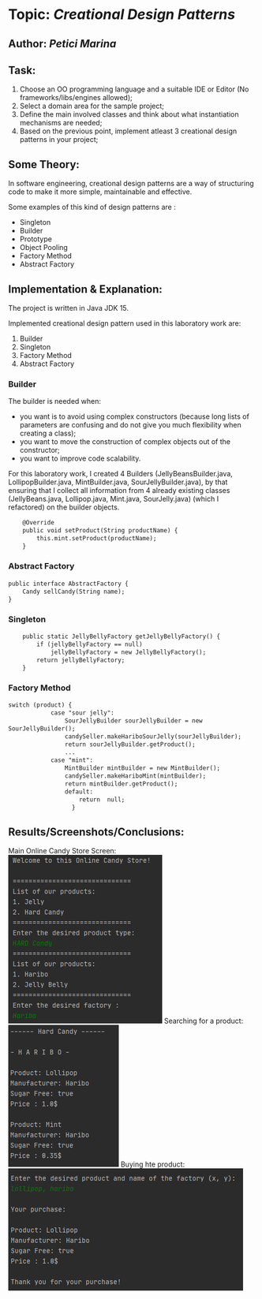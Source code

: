 # Topic: *Creational Design Patterns*
## Author: *Petici Marina*
## Task:

1. Choose an OO programming language and a suitable IDE or Editor (No frameworks/libs/engines allowed);
2. Select a domain area for the sample project;
3. Define the main involved classes and think about what instantiation mechanisms are needed;
4. Based on the previous point, implement atleast 3 creational design patterns in your project;

## Some Theory:
In software engineering, creational design patterns are a way of structuring code to make it more simple, maintainable and effective.

Some examples of this kind of design patterns are :

   * Singleton
   * Builder
   * Prototype
   * Object Pooling
   * Factory Method
   * Abstract Factory
   
## Implementation & Explanation:

The project is written in Java JDK 15.

Implemented creational design pattern used in this laboratory work are:
  1. Builder
  2. Singleton
  3. Factory Method
  4. Abstract Factory

### Builder
The builder is needed when:
- you want is to avoid using complex constructors (because long lists of parameters are confusing and do not give you much flexibility when creating a class);
- you want to move the construction of complex objects out of the constructor;
- you want to improve code scalability.

For this laboratory work, I created 4 Builders (JellyBeansBuilder.java, LollipopBuilder.java, MintBuilder.java, SourJellyBuilder.java), by that ensuring that I collect all information from 4 already existing classes (JellyBeans.java, Lollipop.java, Mint.java, SourJelly.java) (which I refactored) on the builder objects. 
```
    @Override
    public void setProduct(String productName) {
        this.mint.setProduct(productName);
    }

```
### Abstract Factory

```
public interface AbstractFactory {
    Candy sellCandy(String name);
}
```

### Singleton
```
    public static JellyBellyFactory getJellyBellyFactory() {
        if (jellyBellyFactory == null)
            jellyBellyFactory = new JellyBellyFactory();
        return jellyBellyFactory;
    }
```
### Factory Method
```
switch (product) {
            case "sour jelly":
                SourJellyBuilder sourJellyBuilder = new SourJellyBuilder();
                candySeller.makeHariboSourJelly(sourJellyBuilder);
                return sourJellyBuilder.getProduct();
                ...
            case "mint":
                MintBuilder mintBuilder = new MintBuilder();
                candySeller.makeHariboMint(mintBuilder);
                return mintBuilder.getProduct();
                default:
                    return  null;
                  }
```
## Results/Screenshots/Conclusions:
Main Online Candy Store Screen:
![alt text](https://github.com/marina01p/SDTM-Labs/blob/main/Lab%231/Screeshots/screen_1.png)
Searching for a product:
![alt text](https://github.com/marina01p/SDTM-Labs/blob/main/Lab%231/Screeshots/screen_2.png)
Buying hte product:
![alt text](https://github.com/marina01p/SDTM-Labs/blob/main/Lab%231/Screeshots/screen_3.png)
